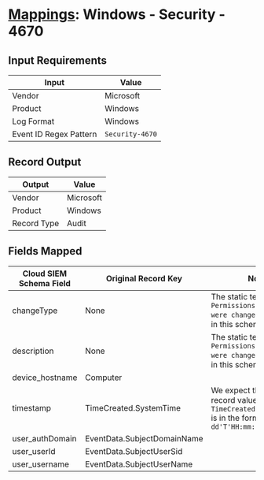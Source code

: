 # [Mappings](README.md): Windows - Security - 4670

## Input Requirements

|Input|Value|
|-----|-----|
|Vendor|Microsoft|
|Product|Windows|
|Log Format|Windows|
|Event ID Regex Pattern|`Security-4670`|

## Record Output

|Output|Value|
|------|-----|
|Vendor|Microsoft|
|Product|Windows|
|Record Type|Audit|

## Fields Mapped

|Cloud SIEM Schema Field|Original Record Key|Notes|
|-----------------------|-------------------|-----|
|changeType|None|The static text `Permissions on an object were changed` is populated in this schema field.|
|description|None|The static text `Permissions on an object were changed` is populated in this schema field.|
|device_hostname|Computer||
|timestamp|TimeCreated.SystemTime|We expect the orginal record value of `TimeCreated.SystemTime` is in the format `yyyy-MM-dd'T'HH:mm:ss.SSSSSSSSSZ`|
|user_authDomain|EventData.SubjectDomainName||
|user_userId|EventData.SubjectUserSid||
|user_username|EventData.SubjectUserName||

